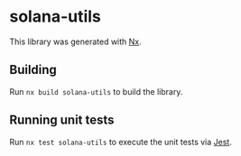 # solana-utils

This library was generated with [Nx](https://nx.dev).

## Building

Run `nx build solana-utils` to build the library.

## Running unit tests

Run `nx test solana-utils` to execute the unit tests via [Jest](https://jestjs.io).
